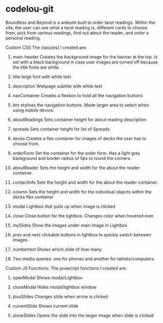 # codelou-git
Boundless and Beyond is a website built to order tarot readings. Within the site, the user can see what a tarot reading is, different cards to choose from, pick from various readings, find out about the reader, and order a personal reading.


Custom CSS
The class(es) I created are:

1. main-header
Creates the background image for the banner at the top. Is set with a black background in case user images are turned off because the title fonts are white.

2. title
large font with white text

3. description
Webpage subtitle with white text

4. navContainer
Creates a flexbox to hold all the navigation buttons

5. btn
stylizes the navigation buttons. Made larger area to select when using mobile device.

6. aboutReadings
Sets  container height for about reading description

7. spreads
Sets container height for list of Spreads

8. decks
Creates a flex container for images of decks the user has to choose from.

9. orderForm
Set the container for the order form. Has a light grey background and border radius of 5px to round the corners.

10. aboutReader
Sets the height and width for the about the reader container.

11. contactInfo
Sets the height and width for the about the reader container.

12. column
Sets the height and width for the individual objects within the decks flex container

13. modal
Lightbox that pulls up when image is clicked

14. close
Close button for the lightbox. Changes color when hovered over.

15. mySlides
Show the images under main image in Lightbox

16. prev and next
clickable buttons in lightbox to quickly switch between images.

17. numbertext
Shows which slide of how many.

18. Two media queries: one for phones and another for tablets/computers.

Custom JS Functions:
The javascript functions I created are:

1. openModal
Shows modal/Lightbox

2. closeModal
Hides modal/lightbox window

3. plusSlides
Changes slide when arrow is clicked

4. currentSlide
Shows current slide 

5. showSlides
Opens the slide into the larger image when slide is clicked
